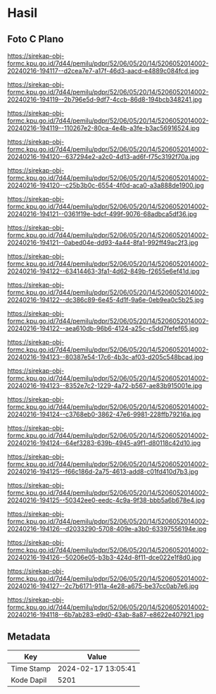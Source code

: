 # Hasil

## Foto C Plano

https://sirekap-obj-formc.kpu.go.id/7d44/pemilu/pdpr/52/06/05/20/14/5206052014002-20240216-194117--d2cea7e7-a17f-46d3-aacd-e4889c084fcd.jpg

https://sirekap-obj-formc.kpu.go.id/7d44/pemilu/pdpr/52/06/05/20/14/5206052014002-20240216-194119--2b796e5d-9df7-4ccb-86d8-194bcb348241.jpg

https://sirekap-obj-formc.kpu.go.id/7d44/pemilu/pdpr/52/06/05/20/14/5206052014002-20240216-194119--110267e2-80ca-4e4b-a3fe-b3ac56916524.jpg

https://sirekap-obj-formc.kpu.go.id/7d44/pemilu/pdpr/52/06/05/20/14/5206052014002-20240216-194120--637294e2-a2c0-4d13-ad6f-f75c3192f70a.jpg

https://sirekap-obj-formc.kpu.go.id/7d44/pemilu/pdpr/52/06/05/20/14/5206052014002-20240216-194120--c25b3b0c-6554-4f0d-aca0-a3a888de1900.jpg

https://sirekap-obj-formc.kpu.go.id/7d44/pemilu/pdpr/52/06/05/20/14/5206052014002-20240216-194121--0361f19e-bdcf-499f-9076-68adbca5df36.jpg

https://sirekap-obj-formc.kpu.go.id/7d44/pemilu/pdpr/52/06/05/20/14/5206052014002-20240216-194121--0abed04e-dd93-4a44-8fa1-992ff49ac2f3.jpg

https://sirekap-obj-formc.kpu.go.id/7d44/pemilu/pdpr/52/06/05/20/14/5206052014002-20240216-194122--63414463-3fa1-4d62-849b-f2655e6ef41d.jpg

https://sirekap-obj-formc.kpu.go.id/7d44/pemilu/pdpr/52/06/05/20/14/5206052014002-20240216-194122--dc386c89-6e45-4d1f-9a6e-0eb9ea0c5b25.jpg

https://sirekap-obj-formc.kpu.go.id/7d44/pemilu/pdpr/52/06/05/20/14/5206052014002-20240216-194122--aea610db-96b6-4124-a25c-c5dd7fefef65.jpg

https://sirekap-obj-formc.kpu.go.id/7d44/pemilu/pdpr/52/06/05/20/14/5206052014002-20240216-194123--80387e54-17c6-4b3c-af03-d205c548bcad.jpg

https://sirekap-obj-formc.kpu.go.id/7d44/pemilu/pdpr/52/06/05/20/14/5206052014002-20240216-194123--8352e7c2-1229-4a72-b567-ae83b915001e.jpg

https://sirekap-obj-formc.kpu.go.id/7d44/pemilu/pdpr/52/06/05/20/14/5206052014002-20240216-194124--c3768eb0-3862-47e6-9981-228ffb79216a.jpg

https://sirekap-obj-formc.kpu.go.id/7d44/pemilu/pdpr/52/06/05/20/14/5206052014002-20240216-194124--64ef3283-639b-4945-a9f1-d80118c42d10.jpg

https://sirekap-obj-formc.kpu.go.id/7d44/pemilu/pdpr/52/06/05/20/14/5206052014002-20240216-194125--f66c186d-2a75-4613-add8-c01fd410d7b3.jpg

https://sirekap-obj-formc.kpu.go.id/7d44/pemilu/pdpr/52/06/05/20/14/5206052014002-20240216-194125--50342ee0-eedc-4c9a-9f38-bbb5a6b678e4.jpg

https://sirekap-obj-formc.kpu.go.id/7d44/pemilu/pdpr/52/06/05/20/14/5206052014002-20240216-194126--d2033290-5708-409e-a3b0-63397556194e.jpg

https://sirekap-obj-formc.kpu.go.id/7d44/pemilu/pdpr/52/06/05/20/14/5206052014002-20240216-194126--50206e05-b3b3-424d-8f11-dce022e1f8d0.jpg

https://sirekap-obj-formc.kpu.go.id/7d44/pemilu/pdpr/52/06/05/20/14/5206052014002-20240216-194127--2c7b6171-911a-4e28-a675-be37cc0ab7e6.jpg

https://sirekap-obj-formc.kpu.go.id/7d44/pemilu/pdpr/52/06/05/20/14/5206052014002-20240216-194118--6b7ab283-e9d0-43ab-8a87-e8622e407921.jpg


## Metadata

| Key        | Value               |
| ---------- | ------------------- |
| Time Stamp | 2024-02-17 13:05:41 |
| Kode Dapil | 5201                |



